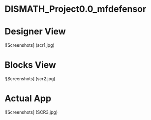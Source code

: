 # DISMATH_Project0.0_mfdefensor

# Designer View
![Screenshots] (scr1.jpg)

# Blocks View
![Screenshots] (scr2.jpg)

# Actual App
![Screenshots] (SCR3.jpg)

